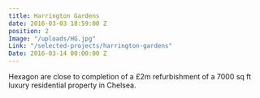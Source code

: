 ```yaml
---
title: Harrington Gardens
date: 2016-03-03 18:59:00 Z
position: 2
Image: "/uploads/HG.jpg"
Link: "/selected-projects/harrington-gardens"
Date: 2016-03-14 00:00:00 Z
---
```


Hexagon are close to completion of a £2m refurbishment of a 7000 sq ft luxury residential property in Chelsea.